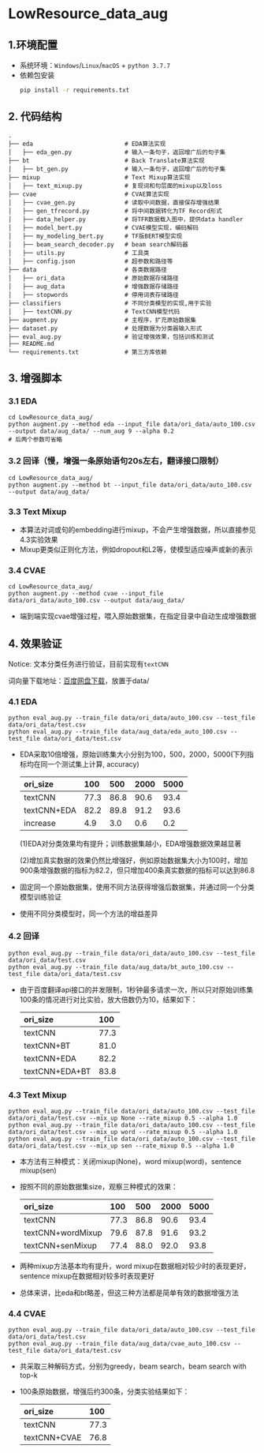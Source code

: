 # LowResource_data_aug

## 1.环境配置
- 系统环境：`Windows`/`Linux`/`macOS` + `python 3.7.7`
- 依赖包安装
    ```bash
    pip install -r requirements.txt
    ```

## 2. 代码结构
```
.
├── eda                          # EDA算法实现  
│   ├── eda_gen.py               # 输入一条句子，返回增广后的句子集
├── bt                           # Back Translate算法实现  
│   ├── bt_gen.py                # 输入一条句子，返回增广后的句子集
├── mixup                        # Text Mixup算法实现  
│   ├── text_mixup.py            # 复现词和句层面的mixup以及loss
├── cvae                         # CVAE算法实现
│   ├── cvae_gen.py              # 读取中间数据，直接保存增强结果
│   ├── gen_tfrecord.py          # 将中间数据转化为TF Record形式
│   ├── data_helper.py           # 将TFR数据载入图中，提供data handler
│   ├── model_bert.py            # CVAE模型实现，编码解码
│   ├── my_modeling_bert.py      # TF版BERT模型实现
│   ├── beam_search_decoder.py   # beam search解码器
│   ├── utils.py                 # 工具类
│   ├── config.json              # 超参数和路径等
├── data                         # 各类数据路径
│   ├── ori_data                 # 原始数据存储路径
│   ├── aug_data                 # 增强数据存储路径
│   ├── stopwords                # 停用词表存储路径
├── classifiers                  # 不同分类模型的实现,用于实验
│   ├── textCNN.py               # TextCNN模型代码
├── augment.py                   # 主程序，扩充原始数据集
├── dataset.py                   # 处理数据为分类器输入形式
├── eval_aug.py                  # 验证增强效果，包括训练和测试  
├── README.md
└── requirements.txt             # 第三方库依赖
```

## 3. 增强脚本
### 3.1 EDA
```
cd LowResource_data_aug/
python augment.py --method eda --input_file data/ori_data/auto_100.csv --output data/aug_data/ --num_aug 9 --alpha 0.2
# 后两个参数可省略
```
### 3.2 回译（慢，增强一条原始语句20s左右，翻译接口限制）
```
cd LowResource_data_aug/
python augment.py --method bt --input_file data/ori_data/auto_100.csv --output data/aug_data/
```
### 3.3 Text Mixup
- 本算法对词或句的embedding进行mixup，不会产生增强数据，所以直接参见4.3实验效果
- Mixup更类似正则化方法，例如dropout和L2等，使模型适应噪声或新的表示
### 3.4 CVAE
```
cd LowResource_data_aug/
python augment.py --method cvae --input_file data/ori_data/auto_100.csv --output data/aug_data/
```
- 端到端实现cvae增强过程，喂入原始数据集，在指定目录中自动生成增强数据

## 4. 效果验证
Notice: 文本分类任务进行验证，目前实现有`textCNN`

词向量下载地址：[百度网盘下载](https://pan.baidu.com/s/1AmXYWVgkxrG4GokevPtNgA?errmsg=Auth+Login+Sucess&errno=0&ssnerror=0& )，放置于data/
### 4.1 EDA
```
python eval_aug.py --train_file data/ori_data/auto_100.csv --test_file data/ori_data/test.csv
python eval_aug.py --train_file data/aug_data/eda_auto_100.csv --test_file data/ori_data/test.csv
```
- EDA采取10倍增强，原始训练集大小分别为100，500，2000，5000(下列指标均在同一个测试集上计算, accuracy)

   | ori_size | 100 | 500 | 2000 | 5000 |
   |:---       |:--- |:--- |:--- |:---|
   |textCNN    |77.3 |86.8 |90.6 |93.4|
   |textCNN+EDA|82.2 |89.8 |91.2 |93.6|
   |increase   | 4.9 | 3.0 | 0.6 | 0.2|

   (1)EDA对分类效果均有提升；训练数据集越小，EDA增强数据效果越显著

   (2)增加真实数据的效果仍然比增强好，例如原始数据集大小为100时，增加900条增强数据的指标为82.2，但只增加400条真实数据的指标可以达到86.8

- 固定同一个原始数据集，使用不同方法获得增强后数据集，并通过同一个分类模型训练验证
- 使用不同分类模型时，同一个方法的增益差异
### 4.2 回译
```
python eval_aug.py --train_file data/ori_data/auto_100.csv --test_file data/ori_data/test.csv
python eval_aug.py --train_file data/aug_data/bt_auto_100.csv --test_file data/ori_data/test.csv
```
- 由于百度翻译api接口的并发限制，1秒钟最多请求一次，所以只对原始训练集100条的情况进行对比实验，放大倍数仍为10，结果如下：

   | ori_size | 100 |
   |:---   |:--- |
   |textCNN    |77.3 |
   |textCNN+BT |81.0 |
   |textCNN+EDA |82.2 |
   |textCNN+EDA+BT | 83.8 |
### 4.3 Text Mixup
```
python eval_aug.py --train_file data/ori_data/auto_100.csv --test_file data/ori_data/test.csv --mix_up None --rate_mixup 0.5 --alpha 1.0
python eval_aug.py --train_file data/ori_data/auto_100.csv --test_file data/ori_data/test.csv --mix_up word --rate_mixup 0.5 --alpha 1.0
python eval_aug.py --train_file data/ori_data/auto_100.csv --test_file data/ori_data/test.csv --mix_up sen --rate_mixup 0.5 --alpha 1.0
```
- 本方法有三种模式：关闭mixup(None)，word mixup(word)，sentence mixup(sen)
- 按照不同的原始数据集size，观察三种模式的效果：

   | ori_size | 100 | 500 | 2000 | 5000 |
   |:---       |:--- |:--- |:--- |:---|
   |textCNN    |77.3 |86.8 |90.6 |93.4|
   |textCNN+wordMixup|79.6 |87.8 |91.6 |93.2|
   |textCNN+senMixup |77.4 |88.0 |92.0 |93.8|
- 两种mixup方法基本均有提升，word mixup在数据相对较少时的表现更好，sentence mixup在数据相对较多时表现更好
- 总体来讲，比eda和bt略差，但这三种方法都是简单有效的数据增强方法
### 4.4 CVAE
```
python eval_aug.py --train_file data/ori_data/auto_100.csv --test_file data/ori_data/test.csv
python eval_aug.py --train_file data/aug_data/cvae_auto_100.csv --test_file data/ori_data/test.csv
```
- 共采取三种解码方式，分别为greedy，beam search，beam search with top-k
- 100条原始数据，增强后约300条，分类实验结果如下：

   | ori_size | 100 |
   |:---   |:--- |
   |textCNN    |77.3 |
   |textCNN+CVAE |76.8 |
